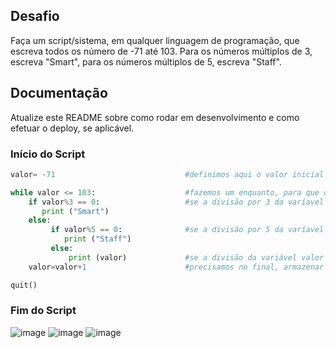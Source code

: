 ## Desafio

Faça um script/sistema, em qualquer linguagem de programação, que escreva todos os número de -71 até 103. Para os números múltiplos de 3, escreva "Smart", para os números múltiplos de 5, escreva "Staff".

## Documentação

Atualize este README sobre como rodar em desenvolvimento e como efetuar o deploy, se aplicável.

### Início do Script
```python
valor= -71                             #definimos aqui o valor inicial que iremos mostrar

while valor <= 103:                    #fazemos um enquanto, para que o programa faça esse processo abaixo até que ele seja menor ou igual a 103.  
    if valor%3 == 0:                   #se a divisão por 3 da varíavel valor for igual a 0, então ele trará na tela a palavra "Smart"       
       print ("Smart")
    else:
         if valor%5 == 0:              #se a divisão por 5 da varíavel valor for igual a 0, então ele trará na tela a palavra "Staff"
            print ("Staff")
         else:
             print (valor)             #se a divisão da variável valor por 5 ou 3 não der 0, ele trará na tela o número armazenado dentro dessa variável.
    valor=valor+1                      #precisamos no final, armazenar na varíavel valor a soma valor+1, para que ele possa trazer o número posterior ao armazenado antes

quit()
```
### Fim do Script

![image](https://user-images.githubusercontent.com/83428347/116622370-f59ec900-a91a-11eb-92ce-2ceb019539a0.png)
![image](https://user-images.githubusercontent.com/83428347/116622472-21ba4a00-a91b-11eb-9e10-d5dacd686e9f.png)
![image](https://user-images.githubusercontent.com/83428347/116622502-2c74df00-a91b-11eb-8f78-38a5b5cfa494.png)


